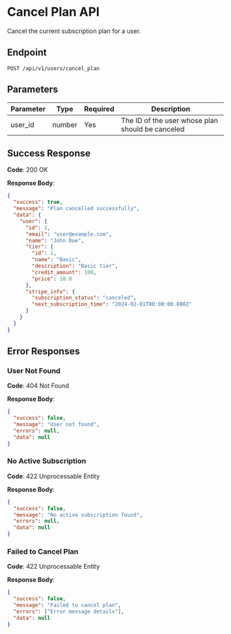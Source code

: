 # Cancel Plan API

Cancel the current subscription plan for a user.

## Endpoint

```
POST /api/v1/users/cancel_plan
```

## Parameters

| Parameter | Type   | Required | Description |
|-----------|--------|----------|-------------|
| user_id   | number | Yes      | The ID of the user whose plan should be canceled |

## Success Response

**Code**: 200 OK

**Response Body**:

```json
{
  "success": true,
  "message": "Plan cancelled successfully",
  "data": {
    "user": {
      "id": 1,
      "email": "user@example.com",
      "name": "John Doe",
      "tier": {
        "id": 1,
        "name": "Basic",
        "description": "Basic tier",
        "credit_amount": 100,
        "price": 10.0
      },
      "stripe_info": {
        "subscription_status": "canceled",
        "next_subscription_time": "2024-02-01T00:00:00.000Z"
      }
    }
  }
}
```

## Error Responses

### User Not Found

**Code**: 404 Not Found

**Response Body**:
```json
{
  "success": false,
  "message": "User not found",
  "errors": null,
  "data": null
}
```

### No Active Subscription

**Code**: 422 Unprocessable Entity

**Response Body**:
```json
{
  "success": false,
  "message": "No active subscription found",
  "errors": null,
  "data": null
}
```

### Failed to Cancel Plan

**Code**: 422 Unprocessable Entity

**Response Body**:
```json
{
  "success": false,
  "message": "Failed to cancel plan",
  "errors": ["Error message details"],
  "data": null
}
```